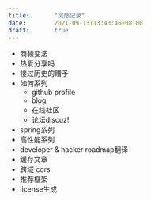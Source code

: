 ```yaml
---
title:       "灵感记录"
date:        2021-09-13T13:43:46+08:00
draft:       true
---
```


* 商鞅变法
* 热爱分享吗
* 接过历史的赠予
* 如何系列
  * github profile
  * blog
  * 在线社区
  * 论坛discuz!
* spring系列
* 高性能系列
* developer & hacker roadmap翻译
* 缓存文章
* 跨域 cors
* 推荐框架
* license生成